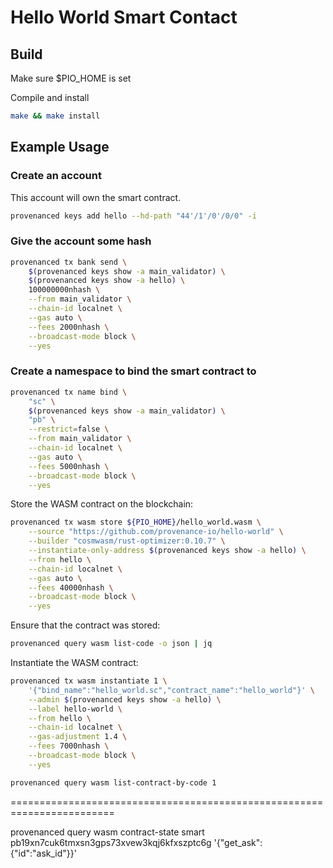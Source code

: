 # Hello World Smart Contact

## Build

Make sure $PIO_HOME is set

Compile and install

```sh
make && make install
```

## Example Usage

### Create an account

This account will own the smart contract.

```sh
provenanced keys add hello --hd-path "44'/1'/0'/0/0" -i
```

### Give the account some hash

```sh
provenanced tx bank send \
    $(provenanced keys show -a main_validator) \
    $(provenanced keys show -a hello) \
    100000000nhash \
    --from main_validator \
    --chain-id localnet \
    --gas auto \
    --fees 2000nhash \
    --broadcast-mode block \
    --yes
```

### Create a namespace to bind the smart contract to

```sh
provenanced tx name bind \
    "sc" \
    $(provenanced keys show -a main_validator) \
    "pb" \
    --restrict=false \
    --from main_validator \
    --chain-id localnet \
    --gas auto \
    --fees 5000nhash \
    --broadcast-mode block \
    --yes
```

Store the WASM contract on the blockchain:

```sh
provenanced tx wasm store ${PIO_HOME}/hello_world.wasm \
    --source "https://github.com/provenance-io/hello-world" \
    --builder "cosmwasm/rust-optimizer:0.10.7" \
    --instantiate-only-address $(provenanced keys show -a hello) \
    --from hello \
    --chain-id localnet \
    --gas auto \
    --fees 40000nhash \
    --broadcast-mode block \
    --yes
```

Ensure that the contract was stored:

```sh
provenanced query wasm list-code -o json | jq
```

Instantiate the WASM contract:

```sh
provenanced tx wasm instantiate 1 \
    '{"bind_name":"hello_world.sc","contract_name":"hello_world"}' \
    --admin $(provenanced keys show -a hello) \
    --label hello-world \
    --from hello \
    --chain-id localnet \
    --gas-adjustment 1.4 \
    --fees 7000nhash \
    --broadcast-mode block \
    --yes
```

```sh
provenanced query wasm list-contract-by-code 1
```

========================================================================

provenanced query wasm contract-state smart pb19xn7cuk6tmxsn3gps73xvew3kqj6kfxszptc6g '{"get_ask":{"id":"ask_id"}}'